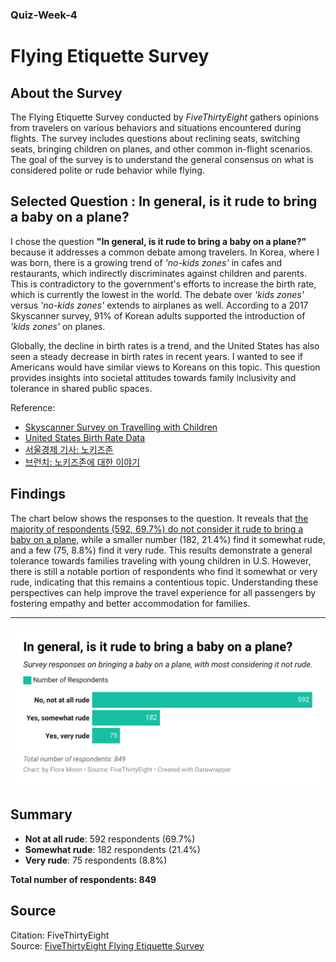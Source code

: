 ### Quiz-Week-4


# Flying Etiquette Survey



## About the Survey
The Flying Etiquette Survey conducted by *FiveThirtyEight* gathers opinions from travelers on various behaviors and situations encountered during flights. The survey includes questions about reclining seats, switching seats, bringing children on planes, and other common in-flight scenarios. The goal of the survey is to understand the general consensus on what is considered polite or rude behavior while flying.



## Selected Question : In general, is it rude to bring a baby on a plane?
I chose the question **"In general, is it rude to bring a baby on a plane?"** because it addresses a common debate among travelers. In Korea, where I was born, there is a growing trend of _'no-kids zones'_ in cafes and restaurants, which indirectly discriminates against children and parents. This is contradictory to the government's efforts to increase the birth rate, which is currently the lowest in the world. The debate over _'kids zones'_ versus _'no-kids zones'_ extends to airplanes as well. According to a 2017 Skyscanner survey, 91% of Korean adults supported the introduction of _'kids zones'_ on planes.

Globally, the decline in birth rates is a trend, and the United States has also seen a steady decrease in birth rates in recent years. I wanted to see if Americans would have similar views to Koreans on this topic. This question provides insights into societal attitudes towards family inclusivity and tolerance in shared public spaces.

Reference:
- [Skyscanner Survey on Travelling with Children](https://www.skyscanner.co.kr/news/survey/travelling-with-your-children-survey)
- [United States Birth Rate Data](https://www.macrotrends.net/global-metrics/countries/USA/united-states/birth-rate)
- [서울경제 기사: 노키즈존](https://m.sedaily.com/NewsView/29UN55IA7V)
- [브런치: 노키즈존에 대한 이야기](https://brunch.co.kr/%40prestigegorilla/448)

## Findings
The chart below shows the responses to the question. It reveals that <ins>the majority of respondents (592, 69.7%) do not consider it rude to bring a baby on a plane,</ins> while a smaller number (182, 21.4%) find it somewhat rude, and a few (75, 8.8%) find it very rude. This results demonstrate a general tolerance towards families traveling with young children in U.S. However, there is still a notable portion of respondents who find it somewhat or very rude, indicating that this remains a contentious topic. Understanding these perspectives can help improve the travel experience for all passengers by fostering empathy and better accommodation for families.

---




![Datawrapper chart](datawrapper-chart.png)






## Summary
- **Not at all rude**: 592 respondents (69.7%)
- **Somewhat rude**: 182 respondents (21.4%)
- **Very rude**: 75 respondents (8.8%)

**Total number of respondents: 849**


## Source
Citation: FiveThirtyEight  
Source: [FiveThirtyEight Flying Etiquette Survey](https://github.com/fivethirtyeight/data/tree/master/flying-etiquette-survey)



